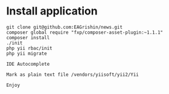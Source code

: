 Install application
===================================

~~~
git clone git@github.com:EAGrishin/news.git
composer global require "fxp/composer-asset-plugin:~1.1.1"
composer install
./init 
php yii rbac/init
php yii migrate
~~~

~~~
IDE Autocomplete

Mark as plain text file /vendors/yiisoft/yii2/Yii

Enjoy
~~~
